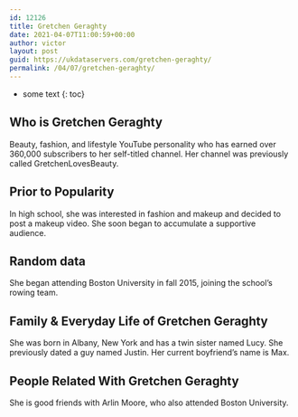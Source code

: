 ```yaml
---
id: 12126
title: Gretchen Geraghty
date: 2021-04-07T11:00:59+00:00
author: victor
layout: post
guid: https://ukdataservers.com/gretchen-geraghty/
permalink: /04/07/gretchen-geraghty/
---
```


* some text
{: toc}


## Who is Gretchen Geraghty



Beauty, fashion, and lifestyle YouTube personality who has earned over 360,000 subscribers to her self-titled channel. Her channel was previously called GretchenLovesBeauty. 

                
                
                
## Prior to Popularity



In high school, she was interested in fashion and makeup and decided to post a makeup video. She soon began to accumulate a supportive audience.

                
                
                
## Random data



She began attending Boston University in fall 2015, joining the school&#8217;s rowing team.

                
                
                
## Family & Everyday Life of Gretchen Geraghty



She was born in Albany, New York and has a twin sister named Lucy. She previously dated a guy named Justin. Her current boyfriend&#8217;s name is Max.

                
                
                
## People Related With Gretchen Geraghty



She is good friends with Arlin Moore, who also attended Boston University.

                
              
            
          
          
          